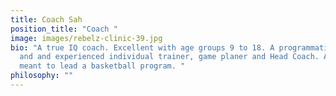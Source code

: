 ```yaml
---
title: Coach Sah
position_title: "Coach "
image: images/rebelz-clinic-39.jpg
bio: "A true IQ coach. Excellent with age groups 9 to 18. A programmatic thinker
  and and experienced individual trainer, game planer and Head Coach. A man
  meant to lead a basketball program. "
philosophy: ""
---
```

